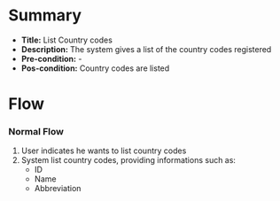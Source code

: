 # Summary

- **Title:** List Country codes
- **Description:** The system gives a list of the country codes registered
- **Pre-condition:** -
- **Pos-condition:** Country codes are listed

# Flow

### Normal Flow

1. User indicates he wants to list country codes
2. System list country codes, providing informations such as:
    - ID
    - Name
    - Abbreviation
